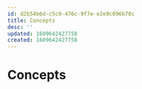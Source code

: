 ```yaml
---
id: d2b54b6d-c5c9-476c-9f7e-e2e9c096b70c
title: Concepts
desc: ''
updated: 1609642427758
created: 1609642427758
---
```


# Concepts
